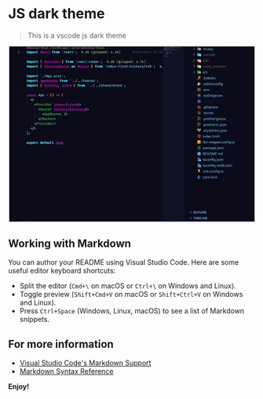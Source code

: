 # JS dark theme

> This is a vscode js dark theme

<p align="center">
    <img src="https://github.com/jsdeveloperr/JS-dark-theme/blob/master/assets/js-dark-theme.gif" width="500" alt="js-dark-theme" />
</p>

## Working with Markdown

You can author your README using Visual Studio Code. Here are some useful editor keyboard shortcuts:

* Split the editor (`Cmd+\` on macOS or `Ctrl+\` on Windows and Linux).
* Toggle preview (`Shift+Cmd+V` on macOS or `Shift+Ctrl+V` on Windows and Linux).
* Press `Ctrl+Space` (Windows, Linux, macOS) to see a list of Markdown snippets.

## For more information

* [Visual Studio Code's Markdown Support](http://code.visualstudio.com/docs/languages/markdown)
* [Markdown Syntax Reference](https://help.github.com/articles/markdown-basics/)

**Enjoy!**
